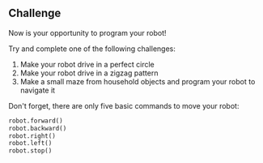 ## Challenge

Now is your opportunity to program your robot!

Try and complete one of the following challenges:
1. Make your robot drive in a perfect circle
2. Make your robot drive in a zigzag pattern
3. Make a small maze from household objects and program your robot to navigate it

Don't forget, there are only five basic commands to move your robot:

```python
robot.forward()
robot.backward()
robot.right()
robot.left()
robot.stop()
```
